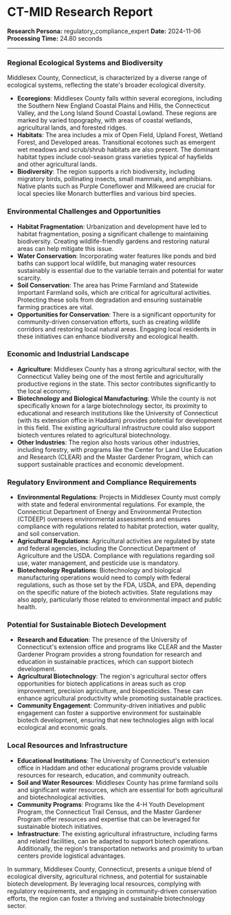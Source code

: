 # CT-MID Research Report

**Research Persona:** regulatory_compliance_expert
**Date:** 2024-11-06
**Processing Time:** 24.80 seconds

---

### Regional Ecological Systems and Biodiversity

Middlesex County, Connecticut, is characterized by a diverse range of ecological systems, reflecting the state's broader ecological diversity.

- **Ecoregions**: Middlesex County falls within several ecoregions, including the Southern New England Coastal Plains and Hills, the Connecticut Valley, and the Long Island Sound Coastal Lowland. These regions are marked by varied topography, with areas of coastal wetlands, agricultural lands, and forested ridges.
- **Habitats**: The area includes a mix of Open Field, Upland Forest, Wetland Forest, and Developed areas. Transitional ecotones such as emergent wet meadows and scrub/shrub habitats are also present. The dominant habitat types include cool-season grass varieties typical of hayfields and other agricultural lands.
- **Biodiversity**: The region supports a rich biodiversity, including migratory birds, pollinating insects, small mammals, and amphibians. Native plants such as Purple Coneflower and Milkweed are crucial for local species like Monarch butterflies and various bird species.

### Environmental Challenges and Opportunities

- **Habitat Fragmentation**: Urbanization and development have led to habitat fragmentation, posing a significant challenge to maintaining biodiversity. Creating wildlife-friendly gardens and restoring natural areas can help mitigate this issue.
- **Water Conservation**: Incorporating water features like ponds and bird baths can support local wildlife, but managing water resources sustainably is essential due to the variable terrain and potential for water scarcity.
- **Soil Conservation**: The area has Prime Farmland and Statewide Important Farmland soils, which are critical for agricultural activities. Protecting these soils from degradation and ensuring sustainable farming practices are vital.
- **Opportunities for Conservation**: There is a significant opportunity for community-driven conservation efforts, such as creating wildlife corridors and restoring local natural areas. Engaging local residents in these initiatives can enhance biodiversity and ecological health.

### Economic and Industrial Landscape

- **Agriculture**: Middlesex County has a strong agricultural sector, with the Connecticut Valley being one of the most fertile and agriculturally productive regions in the state. This sector contributes significantly to the local economy.
- **Biotechnology and Biological Manufacturing**: While the county is not specifically known for a large biotechnology sector, its proximity to educational and research institutions like the University of Connecticut (with its extension office in Haddam) provides potential for development in this field. The existing agricultural infrastructure could also support biotech ventures related to agricultural biotechnology.
- **Other Industries**: The region also hosts various other industries, including forestry, with programs like the Center for Land Use Education and Research (CLEAR) and the Master Gardener Program, which can support sustainable practices and economic development.

### Regulatory Environment and Compliance Requirements

- **Environmental Regulations**: Projects in Middlesex County must comply with state and federal environmental regulations. For example, the Connecticut Department of Energy and Environmental Protection (CTDEEP) oversees environmental assessments and ensures compliance with regulations related to habitat protection, water quality, and soil conservation.
- **Agricultural Regulations**: Agricultural activities are regulated by state and federal agencies, including the Connecticut Department of Agriculture and the USDA. Compliance with regulations regarding soil use, water management, and pesticide use is mandatory.
- **Biotechnology Regulations**: Biotechnology and biological manufacturing operations would need to comply with federal regulations, such as those set by the FDA, USDA, and EPA, depending on the specific nature of the biotech activities. State regulations may also apply, particularly those related to environmental impact and public health.

### Potential for Sustainable Biotech Development

- **Research and Education**: The presence of the University of Connecticut's extension office and programs like CLEAR and the Master Gardener Program provides a strong foundation for research and education in sustainable practices, which can support biotech development.
- **Agricultural Biotechnology**: The region's agricultural sector offers opportunities for biotech applications in areas such as crop improvement, precision agriculture, and biopesticides. These can enhance agricultural productivity while promoting sustainable practices.
- **Community Engagement**: Community-driven initiatives and public engagement can foster a supportive environment for sustainable biotech development, ensuring that new technologies align with local ecological and economic goals.

### Local Resources and Infrastructure

- **Educational Institutions**: The University of Connecticut's extension office in Haddam and other educational programs provide valuable resources for research, education, and community outreach.
- **Soil and Water Resources**: Middlesex County has prime farmland soils and significant water resources, which are essential for both agricultural and biotechnological activities.
- **Community Programs**: Programs like the 4-H Youth Development Program, the Connecticut Trail Census, and the Master Gardener Program offer resources and expertise that can be leveraged for sustainable biotech initiatives.
- **Infrastructure**: The existing agricultural infrastructure, including farms and related facilities, can be adapted to support biotech operations. Additionally, the region's transportation networks and proximity to urban centers provide logistical advantages.

In summary, Middlesex County, Connecticut, presents a unique blend of ecological diversity, agricultural richness, and potential for sustainable biotech development. By leveraging local resources, complying with regulatory requirements, and engaging in community-driven conservation efforts, the region can foster a thriving and sustainable biotechnology sector.